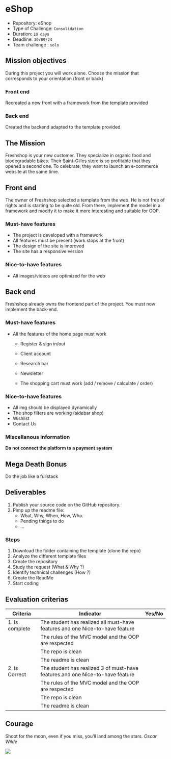 # eShop 

- Repository: eShop
- Type of Challenge:  `Consolidation`
- Duration: `10 days`
- Deadline: `30/09/24`
- Team challenge :  `solo`

## Mission objectives 
During this project you will work alone. Choose the mission that corresponds to your orientation (front or back)

### Front end 

Recreated a new front with a framework from the template provided

### Back end 

Created the backend adapted to the template provided



## The Mission
Freshshop is your new customer. They specialize in organic food and biodegradable bikes. Their Saint-Gilles store is so profitable that they opened a second one. To celebrate, they want to launch an e-commerce website at the same time.

## Front end

The owner of Freshshop selected a template from the web. He is not free of rights and is starting to be quite old. From there, implement the model in a framework and modify it to make it more interesting and suitable for OOP.

### Must-have features

- The project is developed with a framework
- All features must be present (work stops at the front)
- The design of the site is improved
- The site has a responsive version

### Nice-to-have features

- All images/videos are optimized for the web

## Back end 

Freshshop already owns the frontend part of the project. You must now implement the back-end.

### Must-have features

- All the features of the home page must work

  - Register & sign in/out

  - Client account 

  - Research bar 

  - Newsletter 

  - The shopping cart must work (add / remove / calculate / order)

    

### Nice-to-have features

- All img should be displayed dynamically
- The shop filters are working (sidebar shop)
- Wishlist
- Contact Us

### Miscellanous information
**Do not connect the platform to a payment system**



## Mega Death Bonus

Do the job like a fullstack



## Deliverables
1. Publish your source code on the GitHub repository.
2. Pimp up the readme file:
	- What, Why, When, How, Who.
	- Pending things to do
	- ...

### Steps
1. Download the folder containing the template (clone the repo)
2. Analyze the different template files
3. Create the repository
4. Study the request (What & Why ?)
5. Identify technical challenges (How ?)
6. Create the ReadMe
7. Start coding 

## Evaluation criterias
| Criteria       | Indicator                                                    | Yes/No |
| -------------- | ------------------------------------------------------------ | ------ |
| 1. Is complete | The student has realized all must-have features and one Nice-to-have feature |        |
|                | The rules of the MVC model and the OOP are respected         |        |
|                | The repo is clean                                            |        |
|                | The readme is clean                                          |        |
| 2. Is Correct  | The student has realized 3 of must-have features and one Nice-to-have feature |        |
|                | The rules of the MVC model and the OOP are respected         |        |
|                | The repo is clean                                            |        |
|                | The readme is clean                                          |        |

## Courage

Shoot for the moon, even if you miss, you’ll land among the stars. *Oscar Wilde*

![](https://media.giphy.com/media/l4KhQo2MESJkc6QbS/giphy.gif)
